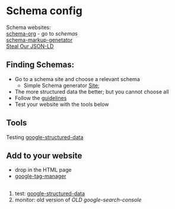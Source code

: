 # Schema config


Schema websites:\
[schema-org](https://schema.org/docs/schemas.html) - go to _schemas_\
[schema-markup-genetator](https://technicalseo.com/seo-tools/schema-markup-generator/)\
[Steal Our JSON-LD](https://jsonld.com/)


## Finding Schemas:
* Go to a schema site and choose a relevant schema
  * Simple Schema generator [Site](https://technicalseo.com/seo-tools/schema-markup-generator/);
* The more structured data the better; but you cannot choose all
* Follow the [guidelines](https://developers.google.com/search/docs/guides/sd-policies)
* Test your website with the tools below

## Tools
Testing 
[google-structured-data](https://search.google.com/structured-data/testing-tool/u/0/)

## Add to your website
* drop in the HTML page
* [google-tag-manager](https://tagmanager.google.com/#/home)

##
1. test: [google-structured-data](https://search.google.com/structured-data/testing-tool/u/0/)
2. monitor: old version of _OLD google-search-console_